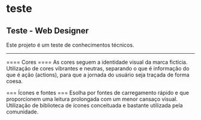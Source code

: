 # teste
Teste - Web Designer
----------------------

Este projeto é um teste de conhecimentos técnicos.

----------------------
==== Cores ====
As cores seguem a identidade visual da marca fictícia. Utilização de cores vibrantes e neutras, separando o que é informação do que é ação (actions), para que a jornada do usuário seja traçada de forma coesa.

=== Ícones e fontes ===
Esolha por fontes de carregamento rápido e que proporcionem uma leitura prolongada com um menor cansaço visual.
Utilização de biblioteca de ícones conceituada e bastante utilizada pela comunidade.


